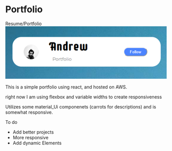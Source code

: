 # Portfolio
Resume/Portfolio
![portfolio](sniper.PNG)

This is a simple portfolio using react, and hosted on AWS.

right now I am using flexbox and variable widths to create responsiveness

Utilizes some material_Ui componenets (carrots for descriptions) and is somewhat responsive. 

To do
- Add better projects
- More responsive
- Add dynamic Elements 
